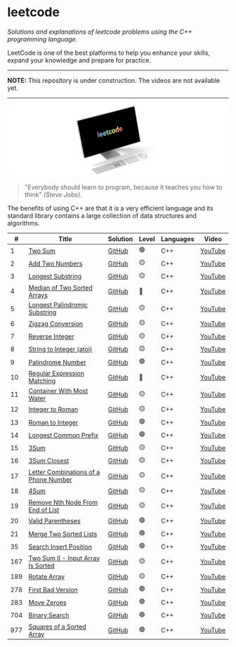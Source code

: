 # leetcode

_Solutions and explanations of leetcode problems using the C++ programming language._

LeetCode is one of the best platforms to help you enhance your skills, expand your knowledge and prepare for practice.

---

**NOTE:**
This repository is under construction. The videos are not available yet.

---

![displayXDR](display.png)

> "Everybody should learn to program, because it teaches you how to think" _(Steve Jobs)_.

The benefits of using C++ are that it is a very efficient language and its standard library contains a large collection of data structures and algorithms.

| #   | Title                                                                                                         | Solution                                                                                                       | Level | Languages | Video                           |
| --- | ------------------------------------------------------------------------------------------------------------- | -------------------------------------------------------------------------------------------------------------- | ----- | --------- | ------------------------------- |
| 1   | [Two Sum](https://leetcode.com/problems/two-sum/)                                                             | [GitHub](https://github.com/joaocarlos-mag/leetcode/blob/main/cpp/1-Two-Sum.md)                                | 🟢    | C++       | [YouTube](https://youtube.com/) |
| 2   | [Add Two Numbers](https://leetcode.com/problems/add-two-numbers/)                                             | [GitHub](https://github.com/joaocarlos-mag/leetcode/blob/main/cpp/2-Add-Two-Numbers.md)                        | 🟡    | C++       | [YouTube](https://youtube.com/) |
| 3   | [Longest Substring](https://leetcode.com/problems/longest-substring-without-repeating-characters/)            | [GitHub](https://github.com/joaocarlos-mag/leetcode/blob/main/cpp/3-Longest-Substring.md)                      | 🟡    | C++       | [YouTube](https://youtube.com/) |
| 4   | [Median of Two Sorted Arrays](https://leetcode.com/problems/median-of-two-sorted-arrays/)                     | [GitHub](https://github.com/joaocarlos-mag/leetcode/blob/main/cpp/4-Median-of-Two-Sorted-Arrays.md)            | 🔴    | C++       | [YouTube](https://youtube.com/) |
| 5   | [Longest Palindromic Substring](https://leetcode.com/problems/longest-palindromic-substring/)                 | [GitHub](https://github.com/joaocarlos-mag/leetcode/blob/main/cpp/5.%20Longest5-Palindromic-Substring.md)      | 🟡    | C++       | [YouTube](https://youtube.com/) |
| 6   | [Zigzag Conversion](https://leetcode.com/problems/zigzag-conversion/)                                         | [GitHub](https://github.com/joaocarlos-mag/leetcode/blob/main/cpp/6-Zigzag-Conversion.md)                      | 🟡    | C++       | [YouTube](https://youtube.com/) |
| 7   | [Reverse Integer](https://leetcode.com/problems/reverse-integer/)                                             | [GitHub](https://github.com/joaocarlos-mag/leetcode/blob/main/cpp/7-Reverse-Integer.md)                        | 🟡    | C++       | [YouTube](https://youtube.com/) |
| 8   | [String to Integer (atoi)](https://leetcode.com/problems/string-to-integer-atoi/)                             | [GitHub](<https://github.com/joaocarlos-mag/leetcode/blob/main/cpp/8-String-to-Integer-(atoi).md>)             | 🟡    | C++       | [YouTube](https://youtube.com/) |
| 9   | [Palindrome Number](https://leetcode.com/problems/palindrome-number/)                                         | [GitHub](https://github.com/joaocarlos-mag/leetcode/blob/main/cpp/9-Palindrome-Number.md)                      | 🟢    | C++       | [YouTube](https://youtube.com/) |
| 10  | [Regular Expression Matching](https://leetcode.com/problems/regular-expression-matching/)                     | [GitHub](https://github.com/joaocarlos-mag/leetcode/blob/main/cpp/10-%20Regular-Expression-Matching.md)        | 🔴    | C++       | [YouTube](https://youtube.com/) |
| 11  | [Container With Most Water](https://leetcode.com/problems/container-with-most-water/)                         | [GitHub](https://github.com/joaocarlos-mag/leetcode/blob/main/cpp/11-Container-With-Most-Water.md)             | 🟡    | C++       | [YouTube](https://youtube.com/) |
| 12  | [Integer to Roman](https://leetcode.com/problems/integer-to-roman/)                                           | [GitHub](https://github.com/joaocarlos-mag/leetcode/blob/main/cpp/12-Integer-To-Roman.md)                      | 🟡    | C++       | [YouTube](https://youtube.com/) |
| 13  | [Roman to Integer](https://leetcode.com/problems/roman-to-integer/)                                           | [GitHub](https://github.com/joaocarlos-mag/leetcode/blob/main/cpp/13-Roman-To-Integer.md)                      | 🟢    | C++       | [YouTube](https://youtube.com/) |
| 14  | [Longest Common Prefix](https://leetcode.com/problems/longest-common-prefix/)                                 | [GitHub](https://github.com/joaocarlos-mag/leetcode/blob/main/cpp/14-Longest-Common-Prefix.md)                 | 🟢    | C++       | [YouTube](https://youtube.com/) |
| 15  | [3Sum](https://leetcode.com/problems/3sum/submissions/)                                                       | [GitHub](https://github.com/joaocarlos-mag/leetcode/blob/main/cpp/15-3Sum.md)                                  | 🟡    | C++       | [YouTube](https://youtube.com/) |
| 16  | [3Sum Closest](https://leetcode.com/problems/3sum-closest/)                                                   | [GitHub](https://github.com/joaocarlos-mag/leetcode/blob/main/cpp/16-3Sum-Closest.md)                          | 🟡    | C++       | [YouTube](https://youtube.com/) |
| 17  | [Letter Combinations of a Phone Number](https://leetcode.com/problems/letter-combinations-of-a-phone-number/) | [GitHub](https://github.com/joaocarlos-mag/leetcode/blob/main/cpp/17-Letter-Combinations-of-a-Phone-Number.md) | 🟡    | C++       | [YouTube](https://youtube.com/) |
| 18  | [4Sum](https://leetcode.com/problems/4sum/)                                                                   | [GitHub](https://github.com/joaocarlos-mag/leetcode/blob/main/cpp/18-4Sum.md)                                  | 🟡    | C++       | [YouTube](https://youtube.com/) |
| 19  | [Remove Nth Node From End of List](https://leetcode.com/problems/remove-nth-node-from-end-of-list/)           | [GitHub](https://github.com/joaocarlos-mag/leetcode/blob/main/cpp/19-Remove-Nth-Node-From-End-of-List.md)      | 🟡    | C++       | [YouTube](https://youtube.com/) |
| 20  | [Valid Parentheses](https://leetcode.com/problems/valid-parentheses/)                                         | [GitHub](https://github.com/joaocarlos-mag/leetcode/blob/main/cpp/20-Valid-Parentheses.md)                     | 🟢    | C++       | [YouTube](https://youtube.com/) |
| 21  | [Merge Two Sorted Lists](https://leetcode.com/problems/merge-two-sorted-lists/)                               | [GitHub](https://github.com/joaocarlos-mag/leetcode/blob/main/cpp/21-Merge-Two-Sorted-Lists.md)                | 🟢    | C++       | [YouTube](https://youtube.com/) |
| 35  | [Search Insert Position](https://leetcode.com/problems/search-insert-position/)                               | [GitHub](https://github.com/joaocarlos-mag/leetcode/blob/main/cpp/35-Search-Insert-Position.md)                | 🟢    | C++       | [YouTube](https://youtube.com/) |
| 167 | [Two Sum II - Input Array Is Sorted](https://leetcode.com/problems/two-sum-ii-input-array-is-sorted/)         | [GitHub](https://github.com/joaocarlos-mag/leetcode/blob/main/cpp/167-Two-Sum-II-Input-Array-Is-Sorted.md)     | 🟡    | C++       | [YouTube](https://youtube.com/) |
| 189 | [Rotate Array](https://leetcode.com/problems/rotate-array/)                                                   | [GitHub](https://github.com/joaocarlos-mag/leetcode/blob/main/cpp/189-Rotate-Array.md)                         | 🟡    | C++       | [YouTube](https://youtube.com/) |
| 278 | [First Bad Version](https://leetcode.com/problems/first-bad-version/)                                         | [GitHub](https://github.com/joaocarlos-mag/leetcode/blob/main/cpp/278-First-Bad-Version.md)                    | 🟢    | C++       | [YouTube](https://youtube.com/) |
| 283 | [Move Zeroes](https://leetcode.com/problems/move-zeroes/)                                                     | [GitHub](https://github.com/joaocarlos-mag/leetcode/blob/main/cpp/283-Move-Zeroes.md)                          | 🟢    | C++       | [YouTube](https://youtube.com/) |
| 704 | [Binary Search](https://leetcode.com/problems/binary-search/)                                                 | [GitHub](https://github.com/joaocarlos-mag/leetcode/blob/main/cpp/704-Binary-Search.md)                        | 🟢    | C++       | [YouTube](https://youtube.com/) |
| 977 | [Squares of a Sorted Array](https://leetcode.com/problems/squares-of-a-sorted-array/)                         | [GitHub](https://github.com/joaocarlos-mag/leetcode/blob/main/cpp/977-Squares-of-a-Sorted-Array.md)            | 🟢    | C++       | [YouTube](https://youtube.com/) |
